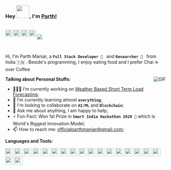 ### Hey <img src="https://media.giphy.com/media/hvRJCLFzcasrR4ia7z/giphy.gif" width="40px">, I'm [Parth!](https://github.com/officialpm) 

<br/>

<a href="https://twitter.com/parthcodes">
  <img align="left" alt="Parth | Twitter" width="22px" src="https://cdn.jsdelivr.net/npm/simple-icons@v3/icons/twitter.svg" />
</a>
<a href="https://www.linkedin.com/in/parthdmaniar/">
  <img align="left" alt="Parth's LinkdeIn" width="22px" src="https://cdn.jsdelivr.net/npm/simple-icons@v3/icons/linkedin.svg" />
</a>
<a href="https://t.me/parthmaniar">
  <img align="left" alt="Parth's Telegram" width="22px" src="https://cdn.jsdelivr.net/npm/simple-icons@v3/icons/telegram.svg" />
</a>
<a href="https://www.instagram.com/parthroxx/">
  <img align="left" alt="Parth's Instagram" width="22px" src="https://cdn.jsdelivr.net/npm/simple-icons@v3/icons/instagram.svg" />
</a>

![](https://komarev.com/ghpvc/?username=officialpm)

<br />

Hi, I'm Parth Maniar, a **`Full Stack Developer 🚀 `** and **`Researcher 🔭 `** from India 🇮🇳 . Beside's programming, I enjoy eating food and I prefer Chai ☕ over Coffee

  <img align="right" alt="GIF" src="https://media.giphy.com/media/836HiJc7pgzy8iNXCn/giphy.gif" />
  
**Talking about Personal Stuffs:**

- 👨🏽‍💻 I’m currently working on [Weather Based Short Term Load Forecasting](https://github.com/officialpm);
- 🌱 I’m currently learning almost **`everything`**; 
- 👯 I'm looking to collaborate on **`AI/ML`** and **`Blockchain`**;
- 💬 Ask me about anything, I am happy to help;
- ⚡️ Fun-Fact: Won 1st Prize in **`Smart India Hackathon 2020 🚀`** which is World's Biggest Innovation Model;
- 📫 How to reach me: officialparthmaniar@gmail.com;

**Languages and Tools:**  

<code><img height="25" src="https://devicons.github.io/devicon/devicon.git/icons/android/android-original-wordmark.svg" ></code>
<code><img height="25" src="https://devicons.github.io/devicon/devicon.git/icons/angularjs/angularjs-original.svg" ></code>
<code><img height="25" src="https://devicons.github.io/devicon/devicon.git/icons/amazonwebservices/amazonwebservices-original-wordmark.svg" ></code>
<code><img height="25" src="https://www.vectorlogo.zone/logos/apache_cassandra/apache_cassandra-icon.svg" ></code>
<code><img height="25" src="https://devicons.github.io/devicon/devicon.git/icons/docker/docker-original-wordmark.svg" ></code>
<code><img height="25" src="https://devicons.github.io/devicon/devicon.git/icons/express/express-original-wordmark.svg" ></code>
<code><img height="25" src="https://www.vectorlogo.zone/logos/git-scm/git-scm-icon.svg" ></code>
<code><img height="25" src="https://devicons.github.io/devicon/devicon.git/icons/html5/html5-original-wordmark.svg" ></code>
<code><img height="25" src="https://devicons.github.io/devicon/devicon.git/icons/javascript/javascript-original.svg" ></code>
<code><img height="25" src="https://devicons.github.io/devicon/devicon.git/icons/linux/linux-original.svg" ></code>
<code><img height="25" src="https://devicons.github.io/devicon/devicon.git/icons/mongodb/mongodb-original-wordmark.svg" ></code>
<code><img height="25" src="https://devicons.github.io/devicon/devicon.git/icons/nginx/nginx-original.svg" ></code>
<code><img height="25" src="https://devicons.github.io/devicon/devicon.git/icons/nodejs/nodejs-original-wordmark.svg" ></code>
<code><img height="25" src="https://www.vectorlogo.zone/logos/opencv/opencv-icon.svg" ></code>
<code><img height="25" src="https://devicons.github.io/devicon/devicon.git/icons/photoshop/photoshop-plain.svg" ></code>
<code><img height="25" src="https://devicons.github.io/devicon/devicon.git/icons/python/python-original.svg" ></code>
<code><img height="25" src="https://devicons.github.io/devicon/devicon.git/icons/react/react-original-wordmark.svg" ></code>
<code><img height="25" src="https://www.vectorlogo.zone/logos/tensorflow/tensorflow-icon.svg" ></code>
<code><img height="25" src="https://devicons.github.io/devicon/devicon.git/icons/typescript/typescript-original.svg" ></code>

